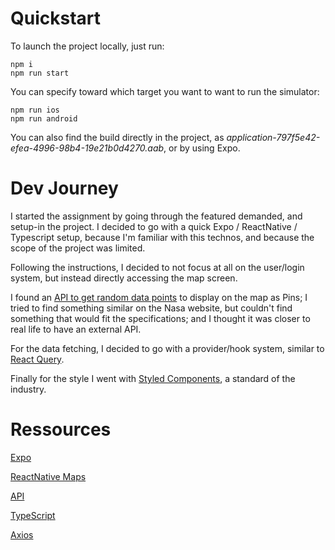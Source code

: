 # Quickstart

To launch the project locally, just run:

```shell
npm i
npm run start
```

You can specify toward which target you want to want to run the simulator:

```shell
npm run ios
npm run android
```

You can also find the build directly in the project, as _application-797f5e42-efea-4996-98b4-19e21b0d4270.aab_, or by using Expo.

# Dev Journey

I started the assignment by going through the featured demanded, and setup-in the project.
I decided to go with a quick Expo / ReactNative / Typescript setup, because I'm familiar with this technos, and because the scope of the project was limited.

Following the instructions, I decided to not focus at all on the user/login system, but instead directly accessing the map screen.

I found an [API to get random data points](https://random-data-api.com/) to display on the map as Pins; I tried to find something similar on the Nasa website, but couldn't find something that would fit the specifications; and I thought it was closer to real life to have an external API.

For the data fetching, I decided to go with a provider/hook system, similar to [React Query](https://react-query-v3.tanstack.com/).

Finally for the style I went with [Styled Components](https://styled-components.com/), a standard of the industry.

# Ressources

[Expo](https://docs.expo.dev/get-started/create-a-new-app/)

[ReactNative Maps](https://github.com/react-native-maps/react-native-maps)

[API](https://random-data-api.com/)

[TypeScript](https://www.typescriptlang.org/)

[Axios](https://axios-http.com/fr/docs/intro)
